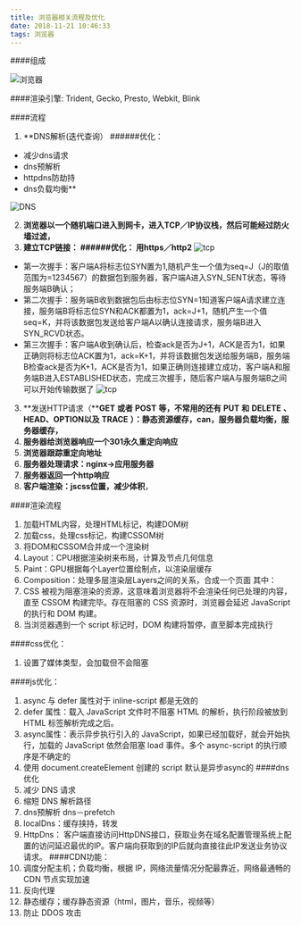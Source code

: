 ```yaml
---
title: 浏览器相关流程及优化
date: 2018-11-21 10:46:33
tags: 浏览器
---
```

####组成

![浏览器](0.png)

####渲染引擎: 
Trident, Gecko, Presto, Webkit, Blink

####流程

1.  **DNS解析(迭代查询）
######优化：
- 减少dns请求
- dns预解析 
- httpdns防劫持
- dns负载均衡**

![DNS](1.png)


2.  **浏览器以一个随机端口进入到网卡，进入TCP／IP协议栈，然后可能经过防火墙过滤，**
3.  **建立TCP链接：
######优化：
用https／http2**
![tcp](2.png)
- 第一次握手：客户端A将标志位SYN置为1,随机产生一个值为seq=J（J的取值范围为=1234567）的数据包到服务器，客户端A进入SYN_SENT状态，等待服务端B确认；
- 第二次握手：服务端B收到数据包后由标志位SYN=1知道客户端A请求建立连接，服务端B将标志位SYN和ACK都置为1，ack=J+1，随机产生一个值seq=K，并将该数据包发送给客户端A以确认连接请求，服务端B进入SYN_RCVD状态。
- 第三次握手：客户端A收到确认后，检查ack是否为J+1，ACK是否为1，如果正确则将标志位ACK置为1，ack=K+1，并将该数据包发送给服务端B，服务端B检查ack是否为K+1，ACK是否为1，如果正确则连接建立成功，客户端A和服务端B进入ESTABLISHED状态，完成三次握手，随后客户端A与服务端B之间可以开始传输数据了
![tcp](3.png)

3.  **发送HTTP请求（****GET** **或者** **POST** **等，不常用的还有** **PUT** **和** **DELETE** **、****HEAD****、****OPTION****以及** **TRACE** **）：静态资源缓存，can，服务器负载均衡，服务器缓存，**
4.  **服务器给浏览器响应一个****301****永久重定向响应**
5.  **浏览器跟踪重定向地址**
6.  **服务器处理请求：nginx->应用服务器**
7.  **服务器返回一个http响应**
8.  **客户端渲染：jscss位置，减少体积**，

####渲染流程
1.  加载HTML内容，处理HTML标记，构建DOM树
2.  加载css，处理css标记，构建CSSOM树
3.  将DOM和CSSOM合并成一个渲染树
4.  Layout：CPU根据渲染树来布局，计算及节点几何信息
5.  Paint：GPU根据每个Layer位置绘制点，以渲染层缓存
6.  Composition：处理多层渲染层Layers之间的关系，合成一个页面
其中：
1.  CSS 被视为阻塞渲染的资源，这意味着浏览器将不会渲染任何已处理的内容，直至 CSSOM 构建完毕。存在阻塞的 CSS 资源时，浏览器会延迟 JavaScript 的执行和 DOM 构建。
2.  当浏览器遇到一个 script 标记时，DOM 构建将暂停，直至脚本完成执行

####css优化：
1.  <link href="print.css" rel="stylesheet" media="print">设置了媒体类型，会加载但不会阻塞
####js优化：
1.  async 与 defer 属性对于 inline-script 都是无效的
2.  defer 属性：载入 JavaScript 文件时不阻塞 HTML 的解析，执行阶段被放到 HTML 标签解析完成之后。
3.  async属性：表示异步执行引入的 JavaScript，如果已经加载好，就会开始执行，加载的 JavaScript 依然会阻塞 load 事件。多个 async-script 的执行顺序是不确定的
4.  使用 document.createElement 创建的 script 默认是异步async的
####dns优化
1.  减少 DNS 请求
2.  缩短 DNS 解析路径
3.  dns预解析 dns－prefetch
4.  localDns：缓存挟持，转发
5.  HttpDns：
客户端直接访问HttpDNS接口，获取业务在域名配置管理系统上配置的访问延迟最优的IP。客户端向获取到的IP后就向直接往此IP发送业务协议请求。
####CDN功能：
1.  调度分配主机；负载均衡，根据 IP，网络流量情况分配最靠近，网络最通畅的 CDN 节点实现加速
2.  反向代理
3.  静态缓存；缓存静态资源（html，图片，音乐，视频等）
4.  防止 DDOS 攻击